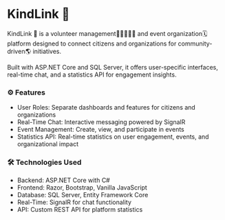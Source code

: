 # KindLink 🤝
KindLink 🤝 is a volunteer management🧑🏿‍🤝‍🧑🏻 and event organization🗓️ platform designed to connect citizens and organizations for community-driven🌎 initiatives.

Built with ASP.NET Core and SQL Server, it offers user-specific interfaces, real-time chat, and a statistics API for engagement insights.

### ⚙️ Features
* User Roles: Separate dashboards and features for citizens and organizations
* Real-Time Chat: Interactive messaging powered by SignalR
* Event Management: Create, view, and participate in events
* Statistics API: Real-time statistics on user engagement, events, and organizational impact

### 🛠️ Technologies Used
* Backend: ASP.NET Core with C#
* Frontend: Razor, Bootstrap, Vanilla JavaScript
* Database: SQL Server, Entity Framework Core
* Real-Time: SignalR for chat functionality
* API: Custom REST API for platform statistics
